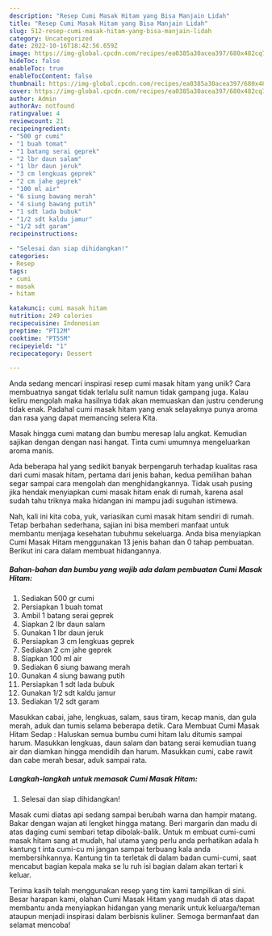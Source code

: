```yaml
---
description: "Resep Cumi Masak Hitam yang Bisa Manjain Lidah"
title: "Resep Cumi Masak Hitam yang Bisa Manjain Lidah"
slug: 512-resep-cumi-masak-hitam-yang-bisa-manjain-lidah
category: Uncategorized
date: 2022-10-16T18:42:56.659Z
image: https://img-global.cpcdn.com/recipes/ea0385a30acea397/680x482cq70/cumi-masak-hitam-foto-resep-utama.jpg
hideToc: false
enableToc: true
enableTocContent: false
thumbnail: https://img-global.cpcdn.com/recipes/ea0385a30acea397/680x482cq70/cumi-masak-hitam-foto-resep-utama.jpg
cover: https://img-global.cpcdn.com/recipes/ea0385a30acea397/680x482cq70/cumi-masak-hitam-foto-resep-utama.jpg
author: Admin
authorAv: notfound
ratingvalue: 4
reviewcount: 21
recipeingredient:
- "500 gr cumi"
- "1 buah tomat"
- "1 batang serai geprek"
- "2 lbr daun salam"
- "1 lbr daun jeruk"
- "3 cm lengkuas geprek"
- "2 cm jahe geprek"
- "100 ml air"
- "6 siung bawang merah"
- "4 siung bawang putih"
- "1 sdt lada bubuk"
- "1/2 sdt kaldu jamur"
- "1/2 sdt garam"
recipeinstructions:

- "Selesai dan siap dihidangkan!"
categories:
- Resep
tags:
- cumi
- masak
- hitam

katakunci: cumi masak hitam 
nutrition: 249 calories
recipecuisine: Indonesian
preptime: "PT12M"
cooktime: "PT55M"
recipeyield: "1"
recipecategory: Dessert

---
```





Anda sedang mencari inspirasi resep cumi masak hitam yang unik? Cara membuatnya sangat tidak terlalu sulit namun tidak gampang juga. Kalau keliru mengolah maka hasilnya tidak akan memuaskan dan justru cenderung tidak enak. Padahal cumi masak hitam yang enak selayaknya punya aroma dan rasa yang dapat memancing selera Kita.





Masak hingga cumi matang dan bumbu meresap lalu angkat. Kemudian sajikan dengan dengan nasi hangat. Tinta cumi umumnya mengeluarkan aroma manis.

Ada beberapa hal yang sedikit banyak berpengaruh terhadap kualitas rasa dari cumi masak hitam, pertama dari jenis bahan, kedua pemilihan bahan segar sampai cara mengolah dan menghidangkannya. Tidak usah pusing jika hendak menyiapkan cumi masak hitam enak di rumah, karena asal sudah tahu triknya maka hidangan ini mampu jadi suguhan istimewa.






Nah, kali ini kita coba, yuk, variasikan cumi masak hitam sendiri di rumah. Tetap berbahan sederhana, sajian ini bisa memberi manfaat untuk membantu menjaga kesehatan tubuhmu sekeluarga. Anda bisa menyiapkan Cumi Masak Hitam menggunakan 13 jenis bahan dan 0 tahap pembuatan. Berikut ini cara dalam membuat hidangannya.

<!--inarticleads1-->

##### Bahan-bahan dan bumbu yang wajib ada dalam pembuatan Cumi Masak Hitam:

1. Sediakan 500 gr cumi
1. Persiapkan 1 buah tomat
1. Ambil 1 batang serai geprek
1. Siapkan 2 lbr daun salam
1. Gunakan 1 lbr daun jeruk
1. Persiapkan 3 cm lengkuas geprek
1. Sediakan 2 cm jahe geprek
1. Siapkan 100 ml air
1. Sediakan 6 siung bawang merah
1. Gunakan 4 siung bawang putih
1. Persiapkan 1 sdt lada bubuk
1. Gunakan 1/2 sdt kaldu jamur
1. Sediakan 1/2 sdt garam


Masukkan cabai, jahe, lengkuas, salam, saus tiram, kecap manis, dan gula merah, aduk dan tumis selama beberapa detik. Cara Membuat Cumi Masak Hitam Sedap : Haluskan semua bumbu cumi hitam lalu ditumis sampai harum. Masukkan lengkuas, daun salam dan batang serai kemudian tuang air dan diamkan hingga mendidih dan harum. Masukkan cumi, cabe rawit dan cabe merah besar, aduk sampai rata. 

<!--inarticleads2-->

##### Langkah-langkah untuk memasak Cumi Masak Hitam:


1. Selesai dan siap dihidangkan!

Masak cumi diatas api sedang sampai berubah warna dan hampir matang. Bakar dengan wajan ati lengket hingga matang. Beri margarin dan madu di atas daging cumi sembari tetap dibolak-balik. Untuk m embuat cumi-cumi masak hitam sang at mudah, hal utama yang perlu anda perhatikan adala h kantung t inta cumi-cu mi jangan sampai terbuang kala anda membersihkannya. Kantung tin ta terletak di dalam badan cumi-cumi, saat mencabut bagian kepala maka se lu ruh isi bagian dalam akan tertari k keluar. 

Terima kasih telah menggunakan resep yang tim kami tampilkan di sini. Besar harapan kami, olahan Cumi Masak Hitam yang mudah di atas dapat membantu anda menyiapkan hidangan yang menarik untuk keluarga/teman ataupun menjadi inspirasi dalam berbisnis kuliner. Semoga bermanfaat dan selamat mencoba!
